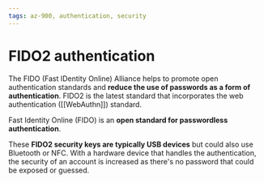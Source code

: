 ```yaml
---
tags: az-900, authentication, security
---
```


# FIDO2 authentication

The FIDO (Fast IDentity Online) Alliance helps to promote open authentication standards and **reduce the use of passwords as a form of authentication**. FIDO2 is the latest standard that incorporates the web authentication ([[WebAuthn]]) standard.

Fast Identity Online (FIDO) is an **open standard for passwordless authentication**.

These **FIDO2 security keys are typically USB devices** but could also use Bluetooth or NFC. With a hardware device that handles the authentication, the security of an account is increased as there's no password that could be exposed or guessed.
